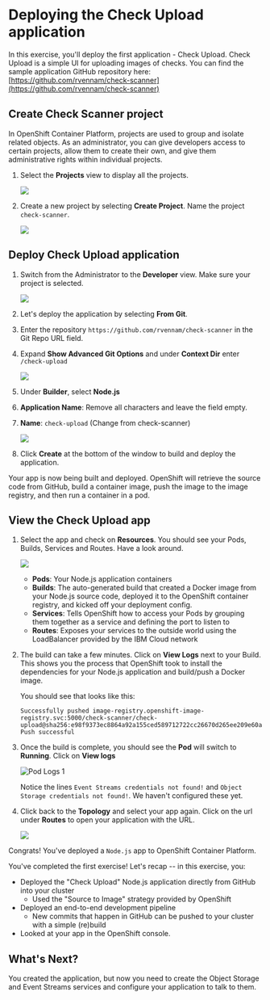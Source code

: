 # Deploying the Check Upload application

In this exercise, you'll deploy the first application - Check Upload. Check Upload is a simple UI for uploading images of checks. You can find the sample application GitHub repository here: [https://github.com/rvennam/check-scanner](https://github.com/rvennam/check-scanner)

## Create Check Scanner project

In OpenShift Container Platform, projects are used to group and isolate related objects. As an administrator, you can give developers access to certain projects, allow them to create their own, and give them administrative rights within individual projects.

1. Select the **Projects** view to display all the projects.

    ![](../assets/ocp-projects.png)

2. Create a new project by selecting **Create Project**. Name the project `check-scanner`.

    ![](../assets/ocp-create-project.png)


## Deploy Check Upload application

1. Switch from the Administrator to the **Developer** view. Make sure your project is selected.

    ![](../assets/ocp-project-view.png)

1. Let's deploy the application by selecting **From Git**.

1. Enter the repository `https://github.com/rvennam/check-scanner` in the Git Repo URL field.

1. Expand **Show Advanced Git Options** and under **Context Dir** enter `/check-upload`

    ![](../assets/ocp-configure-git.png)

1. Under **Builder**, select **Node.js**
   
2. **Application Name**: Remove all characters and leave the field empty.
   
3. **Name**: `check-upload` (Change from check-scanner)

    ![](../assets/check-upload-name.png)
   
4. Click **Create** at the bottom of the window to build and deploy the application.

Your app is now being built and deployed. OpenShift will retrieve the source code from GitHub, build a container image, push the image to the image registry, and then run a container in a pod.

## View the Check Upload app

1. Select the app and check on **Resources**. You should see your Pods, Builds, Services and Routes. Have a look around. 

    ![](../assets/ocp-topo-app-details.png)

    * **Pods**: Your Node.js application containers
    * **Builds**: The auto-generated build that created a Docker image from your Node.js source code, deployed it to the OpenShift container registry, and kicked off your deployment config.
    * **Services**: Tells OpenShift how to access your Pods by grouping them together as a service and defining the port to listen to
    * **Routes**: Exposes your services to the outside world using the LoadBalancer provided by the IBM Cloud network

2. The build can take a few minutes. Click on **View Logs** next to your Build. This shows you the process that OpenShift took to install the dependencies for your Node.js application and build/push a Docker image.

    You should see that looks like this:
    ```
    Successfully pushed image-registry.openshift-image-registry.svc:5000/check-scanner/check-upload@sha256:e98f9373ec8864a92a155ced589712722cc26670d265ee209e60a78343325688
    Push successful
    ```

3. Once the build is complete, you should see the **Pod** will switch to **Running**. Click on **View logs**

    ![Pod Logs 1](../assets/check-upload-pod-logs1.png)

    Notice the lines `Event Streams credentials not found!` and `Object Storage credentials not found!`. We haven't configured these yet. 

4. Click back to the **Topology** and select your app again. Click on the url under **Routes** to open your application with the URL.

    ![](../assets/check-upload-ui.png)

Congrats! You've deployed a `Node.js` app to OpenShift Container Platform.

You've completed the first exercise! Let's recap -- in this exercise, you:

* Deployed the "Check Upload" Node.js application directly from GitHub into your cluster 
  * Used the "Source to Image" strategy provided by OpenShift
* Deployed an end-to-end development pipeline 
  * New commits that happen in GitHub can be pushed to your cluster with a simple \(re\)build
* Looked at your app in the OpenShift console.

## What's Next?

You created the application, but now you need to create the Object Storage and Event Streams services and configure your application to talk to them.
